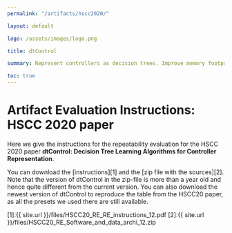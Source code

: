 ```yaml
---
permalink: "/artifacts/hscc2020/"

layout: default

logo: /assets/images/logo.png

title: dtControl

summary: Represent controllers as decision trees. Improve memory footprint, boost explainability while preserving guarantees.

toc: true
---
```


# Artifact Evaluation Instructions: HSCC 2020 paper 

Here we give the instructions for the repeatability evaluation for the HSCC 2020 paper **dtControl: Decision Tree Learning Algorithms for Controller Representation**.

You can download the [instructions][1] and the [zip file with the sources][2].
Note that the version of dtControl in the zip-file is more than a year old and hence quite different from the current version. 
You can also download the newest version of dtControl to reproduce the table from the HSCC20 paper, as all the presets we used there are still available.

[1]:{{ site.url }}/files/HSCC20_RE_RE_instructions_12.pdf
[2]:{{ site.url }}/files/HSCC20_RE_Software_and_data_archi_12.zip
